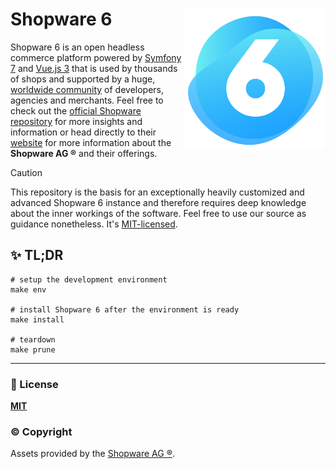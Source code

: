 # Shopware 6 <img src="https://raw.githubusercontent.com/fmjstudios/artwork/92640d2534ade93898e0318a903844b451659c6d/projects/shopware/icon/color/shopware-icon-color.png" alt="Shopware Logo" align="right" width="225"/>

Shopware 6 is an open headless commerce platform powered by [Symfony 7](https://symfony.com)
and [Vue.js 3](https://vuejs.org) that is used by thousands of shops and supported by a
huge, [worldwide community](https://slack.shopware.com) of developers, agencies and merchants. Feel free to check out
the [official Shopware repository](https://github.com/shopware/shopware) for more insights and information or head
directly to their [website](https://www.shopware.com) for more information about the __Shopware AG &reg;__ and their
offerings.

> [!CAUTION]
> This repository is the basis for an exceptionally heavily customized and advanced Shopware 6 instance and therefore
> requires deep knowledge about the inner workings of the software. Feel free to use our source as guidance nonetheless.
> It's [MIT-licensed](LICENSE).

## ✨ TL;DR

```shell
# setup the development environment
make env

# install Shopware 6 after the environment is ready
make install

# teardown
make prune
```

---

### 📜 License

__[MIT](LICENSE)__

### ©️ Copyright

Assets provided by the [Shopware AG &reg;](https://www.shopware.com/).
